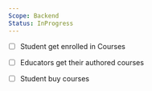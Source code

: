 ```yaml
---
Scope: Backend
Status: InProgress
---
```


- [ ] Student get enrolled in Courses
- [ ] Educators get their authored courses
- [ ] Student buy courses






 